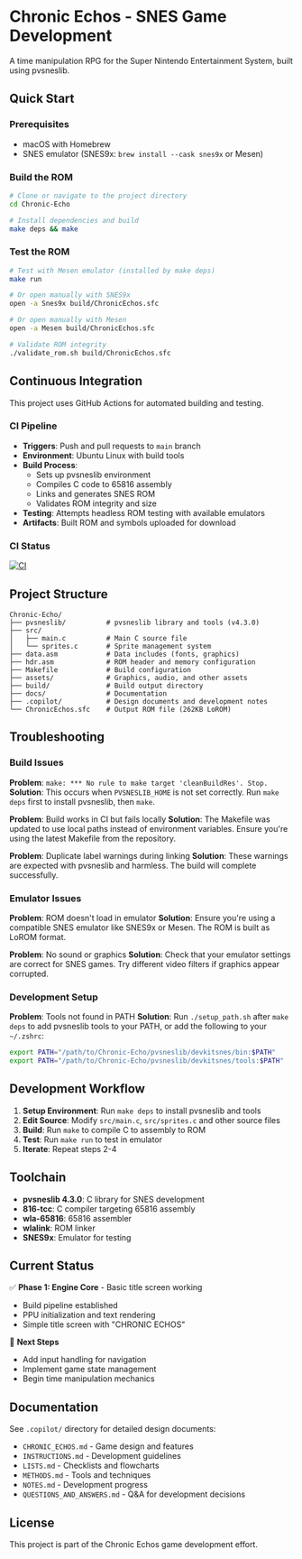 # Chronic Echos - SNES Game Development

A time manipulation RPG for the Super Nintendo Entertainment System, built using pvsneslib.



## Quick Start

### Prerequisites
- macOS with Homebrew
- SNES emulator (SNES9x: `brew install --cask snes9x` or Mesen)

### Build the ROM
```bash
# Clone or navigate to the project directory
cd Chronic-Echo

# Install dependencies and build
make deps && make
```

### Test the ROM

```bash
# Test with Mesen emulator (installed by make deps)
make run

# Or open manually with SNES9x
open -a Snes9x build/ChronicEchos.sfc

# Or open manually with Mesen
open -a Mesen build/ChronicEchos.sfc

# Validate ROM integrity
./validate_rom.sh build/ChronicEchos.sfc
```

## Continuous Integration

This project uses GitHub Actions for automated building and testing.

### CI Pipeline

- **Triggers**: Push and pull requests to `main` branch
- **Environment**: Ubuntu Linux with build tools
- **Build Process**:
  - Sets up pvsneslib environment
  - Compiles C code to 65816 assembly
  - Links and generates SNES ROM
  - Validates ROM integrity and size
- **Testing**: Attempts headless ROM testing with available emulators
- **Artifacts**: Built ROM and symbols uploaded for download

### CI Status

[![CI](https://github.com/Atomic-Germ/Echos/actions/workflows/ci.yml/badge.svg)](https://github.com/Atomic-Germ/Echos/actions/workflows/ci.yml)

## Project Structure

```text
Chronic-Echo/
├── pvsneslib/          # pvsneslib library and tools (v4.3.0)
├── src/
│   ├── main.c          # Main C source file
│   └── sprites.c       # Sprite management system
├── data.asm            # Data includes (fonts, graphics)
├── hdr.asm             # ROM header and memory configuration
├── Makefile            # Build configuration
├── assets/             # Graphics, audio, and other assets
├── build/              # Build output directory
├── docs/               # Documentation
├── .copilot/           # Design documents and development notes
└── ChronicEchos.sfc    # Output ROM file (262KB LoROM)
```

## Troubleshooting

### Build Issues

**Problem**: `make: *** No rule to make target 'cleanBuildRes'. Stop.`
**Solution**: This occurs when `PVSNESLIB_HOME` is not set correctly. Run `make deps` first to install pvsneslib, then `make`.

**Problem**: Build works in CI but fails locally
**Solution**: The Makefile was updated to use local paths instead of environment variables. Ensure you're using the latest Makefile from the repository.

**Problem**: Duplicate label warnings during linking
**Solution**: These warnings are expected with pvsneslib and harmless. The build will complete successfully.

### Emulator Issues

**Problem**: ROM doesn't load in emulator
**Solution**: Ensure you're using a compatible SNES emulator like SNES9x or Mesen. The ROM is built as LoROM format.

**Problem**: No sound or graphics
**Solution**: Check that your emulator settings are correct for SNES games. Try different video filters if graphics appear corrupted.

### Development Setup

**Problem**: Tools not found in PATH
**Solution**: Run `./setup_path.sh` after `make deps` to add pvsneslib tools to your PATH, or add the following to your `~/.zshrc`:
```bash
export PATH="/path/to/Chronic-Echo/pvsneslib/devkitsnes/bin:$PATH"
export PATH="/path/to/Chronic-Echo/pvsneslib/devkitsnes/tools:$PATH"
```

## Development Workflow

1. **Setup Environment**: Run `make deps` to install pvsneslib and tools
2. **Edit Source**: Modify `src/main.c`, `src/sprites.c` and other source files
3. **Build**: Run `make` to compile C to assembly to ROM
4. **Test**: Run `make run` to test in emulator
5. **Iterate**: Repeat steps 2-4

## Toolchain

- **pvsneslib 4.3.0**: C library for SNES development
- **816-tcc**: C compiler targeting 65816 assembly
- **wla-65816**: 65816 assembler
- **wlalink**: ROM linker
- **SNES9x**: Emulator for testing

## Current Status

✅ **Phase 1: Engine Core** - Basic title screen working

- Build pipeline established
- PPU initialization and text rendering
- Simple title screen with "CHRONIC ECHOS"

🔄 **Next Steps**

- Add input handling for navigation
- Implement game state management
- Begin time manipulation mechanics

## Documentation

See `.copilot/` directory for detailed design documents:

- `CHRONIC_ECHOS.md` - Game design and features
- `INSTRUCTIONS.md` - Development guidelines
- `LISTS.md` - Checklists and flowcharts
- `METHODS.md` - Tools and techniques
- `NOTES.md` - Development progress
- `QUESTIONS_AND_ANSWERS.md` - Q&A for development decisions

## License

This project is part of the Chronic Echos game development effort.
